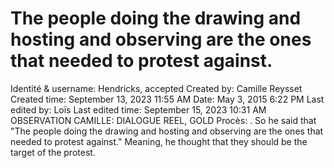 # The people doing the drawing and hosting and observing are the ones that needed to protest against.

Identité & username: Hendricks, accepted
Created by: Camille Reysset
Created time: September 13, 2023 11:55 AM
Date: May 3, 2015 6:22 PM
Last edited by: Loïs
Last edited time: September 15, 2023 10:31 AM
OBSERVATION CAMILLE: DIALOGUE REEL, GOLD
Procès: . So he said that "The people doing the drawing and
hosting and observing are the ones that needed to protest
against." Meaning, he thought that they should be the
target of the protest.